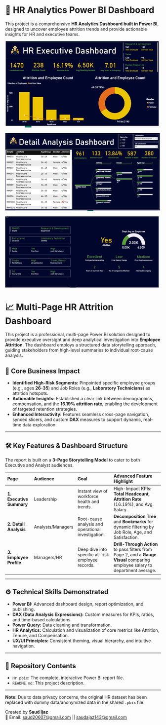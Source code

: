 # 🚀 HR Analytics Power BI Dashboard
This project is a comprehensive **HR Analytics Dashboard built in Power BI**, designed to uncover employee attrition trends and provide actionable insights for HR and executive teams.


![Dashboard Screenshot](https://github.com/saud123/HR-Attrition-Analysis-Dashboard-in-Power-BI/blob/main/Exectuive%20Summary.PNG)



![Dashboard Screenshot](https://github.com/saud123/HR-Attrition-Analysis-Dashboard-in-Power-BI/blob/main/Detail%20analysis.PNG)



![Dashboard Screenshot](https://github.com/saud123/HR-Attrition-Analysis-Dashboard-in-Power-BI/blob/main/Drill%20through%20page.PNG)


# 📈 Multi-Page HR Attrition Dashboard

This project is a professional, multi-page Power BI solution designed to provide executive oversight and deep analytical investigation into **Employee Attrition**. The dashboard employs a structured data storytelling approach, guiding stakeholders from high-level summaries to individual root-cause analysis.

## 🎯 Core Business Impact

* **Identified High-Risk Segments:** Pinpointed specific employee groups (e.g., ages **26-35**) and Job Roles (e.g., **Laboratory Technicians**) as attrition hotspots.
* **Actionable Insights:** Established a clear link between demographics, compensation, and the **16.19% attrition rate**, enabling the development of targeted retention strategies.
* **Enhanced Interactivity:** Features seamless cross-page navigation, synced slicers, and custom **DAX** measures to support dynamic, real-time data exploration.

---

## 🛠️ Key Features & Dashboard Structure

The report is built on a **3-Page Storytelling Model** to cater to both Executive and Analyst audiences.

| Page | Audience | Goal | Advanced Feature Highlight |
| :--- | :--- | :--- | :--- |
| **1. Executive Summary** | Leadership | Instant view of workforce health and trends. | High-Impact KPIs: **Total Headcount, Attrition Rate** (16.19%), and Avg. Salary. |
| **2. Detail Analysis** | Analysts/Managers | Root-cause analysis and operational investigation. | **Decomposition Tree** and **Bookmarks** for dynamic filtering by Job Role, Age, and Satisfaction. |
| **3. Employee Profile** | Managers/HR | Deep dive into specific at-risk employee records. | **Drill-Through Action** to pass filters from Page 2, and a **Gauge Visual** comparing employee salary to department average. |

---

## ⚙️ Technical Skills Demonstrated

* **Power BI:** Advanced dashboard design, report optimization, and publishing.
* **DAX (Data Analysis Expressions):** Custom measures for KPIs, ratios, and time-based calculations.
* **Power Query:** Data cleaning and transformation.
* **HR Analytics:** Calculation and visualization of core metrics like Attrition, Tenure, and Compensation.
* **UX/UI Principles:** Consistent theming, visual hierarchy, and intuitive navigation.

---

## 📂 Repository Contents

* `Hr.pbix`: The complete, interactive Power BI report file.
* `README.md`: This project description.

***
**Note:** Due to data privacy concerns, the original HR dataset has been replaced with dummy data/anonymized data in the shared `.pbix` file.



Created by **Saud Ijaz**  
📧 Email: saud20607@gmail.com || saudajaz143@gmail.com 
